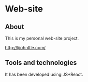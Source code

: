 # Web-site

## About

This is my personal web-site project.

http://lijohnttle.com/

## Tools and technologies

It has been developed using JS+React.
